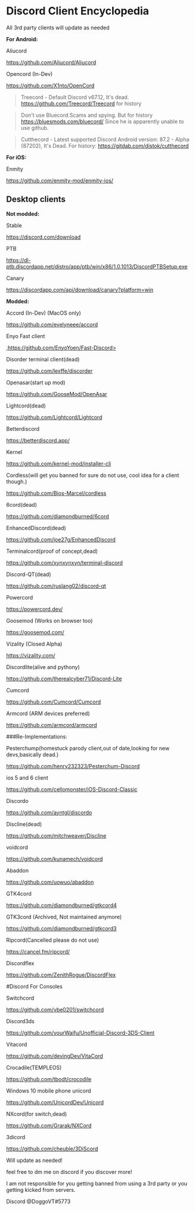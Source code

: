 # Discord Client Encyclopedia

All 3rd party clients will update as needed

**For Android:**

Aliucord

<https://github.com/Aliucord/Aliucord>

Opencord (In-Dev)

<https://github.com/X1nto/OpenCord>

> Treecord - Default Discord v67.12, It's dead.
<https://github.com/Treecord/Treecord> for history

> Don't use Bluecord.Scams and spying.
But for history <https://bluesmods.com/bluecord/> Since he is apparently unable to use github.

> Cutthecord - Latest supported Discord Android version: 87.2 - Alpha (87202), It's Dead. For history:
<https://gitdab.com/distok/cutthecord>

**For iOS:**

Enmity

<https://github.com/enmity-mod/enmity-ios/>

## Desktop clients

**Not modded:**

Stable

<https://discord.com/download>

PTB

<https://dl-ptb.discordapp.net/distro/app/ptb/win/x86/1.0.1013/DiscordPTBSetup.exe>

Canary

<https://discordapp.com/api/download/canary?platform=win>

**Modded:**

Accord (In-Dev) (MacOS only)

<https://github.com/evelyneee/accord>

Enyo Fast client

,https://github.com/EnyoYoen/Fast-Discord>

Disorder terminal client(dead)

<https://github.com/lexffe/discorder>

Openasar(start up mod)

<https://github.com/GooseMod/OpenAsar>

Lightcord(dead)

<https://github.com/Lightcord/Lightcord>

Betterdiscord

<https://betterdiscord.app/>

Kernel

<https://github.com/kernel-mod/installer-cli>

Cordless(will get you banned for sure do not use, cool idea for a client though.)

<https://github.com/Bios-Marcel/cordless>

6cord(dead)

<https://github.com/diamondburned/6cord>

EnhancedDiscord(dead)

<https://github.com/joe27g/EnhancedDiscord>

Terminalcord(proof of concept,dead)

<https://github.com/xynxynxyn/terminal-discord>

Discord-QT(dead)

<https://github.com/ruslang02/discord-qt>

Powercord

<https://powercord.dev/>

Goosemod (Works on browser too)

<https://goosemod.com/>

Vizality (Closed Alpha)

<https://vizality.com/>

Discordlite(alive and pythony)

<https://github.com/therealcyber71/Discord-Lite>

Cumcord

<https://github.com/Cumcord/Cumcord>

Armcord (ARM devices preferred)

<https://github.com/armcord/armcord>

###Re-Implementations:

Pesterchump(homestuck parody client,out of date,looking for new devs,basically dead.)

<https://github.com/henry232323/Pesterchum-Discord>


ios 5 and 6 client

<https://github.com/cellomonster/iOS-Discord-Classic>

Discordo

<https://github.com/ayntgl/discordo>

Discline(dead)

<https://github.com/mitchweaver/Discline>

voidcord

<https://github.com/kunamech/voidcord>

Abaddon

<https://github.com/uowuo/abaddon>

GTK4cord

<https://github.com/diamondburned/gtkcord4>

GTK3cord (Archived, Not maintained anymore)

<https://github.com/diamondburned/gtkcord3>

Ripcord(Cancelled please do not use)

<https://cancel.fm/ripcord/>

Discordflex

<https://github.com/ZenithRogue/DiscordFlex>


#Discord For Consoles


Switchcord

<https://github.com/vbe0201/switchcord>

Discord3ds

<https://github.com/yourWaifu/Unofficial-Discord-3DS-Client>

Vitacord

<https://github.com/devingDev/VitaCord>

Crocadile(TEMPLEOS)

<https://github.com/tbodt/crocodile>

Windows 10 mobile phone unicord

<https://github.com/UnicordDev/Unicord>

NXcord(for switch,dead)

<https://github.com/Grarak/NXCord>

3dicord

<https://github.com/cheuble/3DiScord>



Will update as needed!

feel free to dm me on discord if you discover more!

I am not responsible for you getting banned from using a 3rd party or you getting kicked from servers.

Discord @DoggoVT#5773
